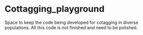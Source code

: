 # Cottagging_playground
Space to keep the code being developed for cotagging in diverse populations. All this code is not finished and need to be polished.
